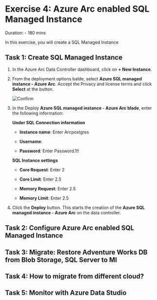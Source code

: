 # Exercise 4: Azure Arc enabled SQL Managed Instance

Duration: - 180 mins

In this exercise, you will create a SQL Managed Instance

## Task 1: Create SQL Managed Instance 

1. In the Azure Arc Data Controller dashboard, click on **+ New Instance**.

1. From the deployment options balde, select **Azure SQL managed instance - Azure Arc**. Accept the Privacy and license terms and click **Select** at the button.

   ![](images/sqlinstance.png "Confirm")

1. In the Deploy **Azure SQL managed instance - Azure Arc blade**, enter the following information:

   **Under SQL Connection information**
   
   - **Instance name**: Enter Arcpostgres
   
   - **Username**: 
   
   - **Password**: Enter Password.1!!
   
   **SQL Instance settings**
  
   - **Core Request**: Enter 2
   
   - **Core Limit**: Enter 2.5
   
   - **Memory Request**: Enter 2.5
   
   - **Memory Limit**: Enter 2.5
   
1. Click the **Deploy** button. This starts the creation of the  **Azure SQL managed instance - Azure Arc** on the data controller.

## Task 2: Configure Azure Arc enabled SQL Managed Instance

## Task 3: Migrate: Restore Adventure Works DB from Blob Storage, SQL Server to MI

## Task 4: How to migrate from different cloud?

## Task 5: Monitor with Azure Data Studio

